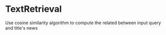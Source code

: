# TextRetrieval

Use cosine similarity algorithm to compute the related between input query and title's news
